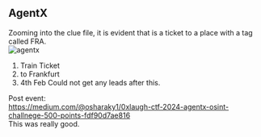 ## AgentX
Zooming into the clue file, it is evident that is a ticket to a place with a tag called FRA.  
![agentx](https://github.com/Azure9733/Cryptonite/assets/143328010/8f2b57d9-00b3-4100-a4fe-5882e6d08169)  
1. Train Ticket
2. to Frankfurt
3. 4th Feb
Could not get any leads after this.

Post event:  
https://medium.com/@osharaky1/0xlaugh-ctf-2024-agentx-osint-challnege-500-points-fdf90d7ae816  
This was really good.
